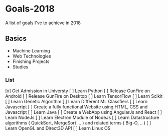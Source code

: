 # Goals-2018
A list of goals I've to achieve in 2018

## Basics
* Machine Learning
* Web Technologies
* Finishing Projects
* Studies

### List
[x] Get Admission in Universty
[ ] Learn Python
[ ] Release GunFire on Android
[ ] Release GunFire on Desktop
[ ] Learn TensorFlow
[ ] Learn Scikit
[ ] Learn Genetic Algorithm
[ ] Learn Different ML Classfiers
[ ] Learn Javascript
[ ] Create a fully functional Website using HTML, CSS and Javascript
[ ] Learn Java
[ ] Create a WebApp using AngularJs and React
[ ] Learn NodeJs
[ ] Learn Electron Module of NodeJs
[ ] Learn Datastructure algorithms ( QuickSort, MergeSort ... ) and related terms ( Big-O, .. )
[ ] Learn OpenGL and Direct3D API
[ ] Learn Linux OS
